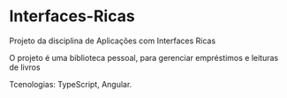 # Interfaces-Ricas

Projeto da disciplina de Aplicações com Interfaces Ricas

O projeto é uma biblioteca pessoal, para gerenciar empréstimos e leituras de livros

Tcenologias: TypeScript, Angular.
